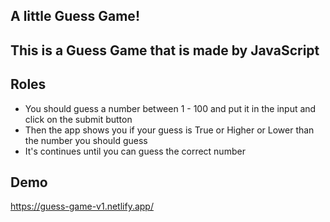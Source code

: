 ## A little Guess Game!

## This is a Guess Game that is made by JavaScript

## Roles

- You should guess a number between 1 - 100 and put it in the input and click on the submit button
- Then the app shows you if your guess is True or Higher or Lower than the number you should guess
- It's continues until you can guess the correct number

## Demo

https://guess-game-v1.netlify.app/
